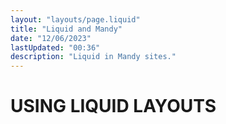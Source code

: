 ```yaml
---
layout: "layouts/page.liquid"
title: "Liquid and Mandy"
date: "12/06/2023"
lastUpdated: "00:36"
description: "Liquid in Mandy sites."
---
```


# USING LIQUID LAYOUTS